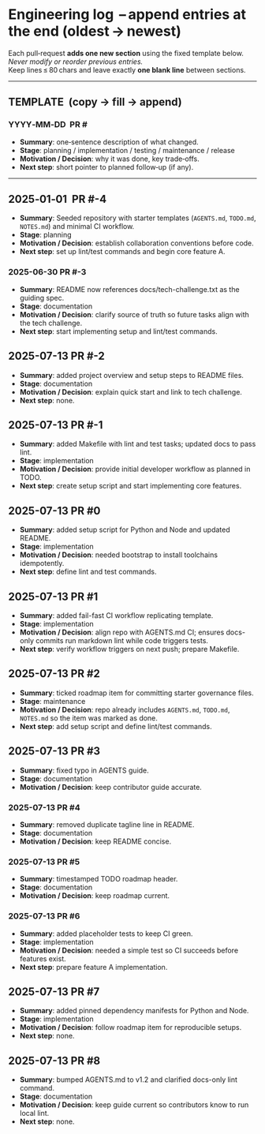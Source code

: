 # Engineering log  – append entries at **the end** (oldest → newest)

Each pull‑request **adds one new section** using the fixed template below.  
*Never modify or reorder previous entries.*  
Keep lines ≤ 80 chars and leave exactly **one blank line** between sections.

---

## TEMPLATE  (copy → fill → append)

### YYYY‑MM‑DD  PR #<number or draft>

- **Summary**: one‑sentence description of what changed.
- **Stage**: planning / implementation / testing / maintenance / release
- **Motivation / Decision**: why it was done, key trade‑offs.
- **Next step**: short pointer to planned follow‑up (if any).

---

## 2025‑01‑01  PR #-4
- **Summary**: Seeded repository with starter templates (`AGENTS.md`, `TODO.md`,
  `NOTES.md`) and minimal CI workflow.
- **Stage**: planning
- **Motivation / Decision**: establish collaboration conventions before code.
- **Next step**: set up lint/test commands and begin core feature A.

### 2025-06-30  PR #-3
- **Summary**: README now references docs/tech-challenge.txt as the guiding spec.
- **Stage**: documentation
- **Motivation / Decision**: clarify source of truth so future tasks align with the tech challenge.
- **Next step**: start implementing setup and lint/test commands.

## 2025-07-13  PR #-2
- **Summary**: added project overview and setup steps to README files.
- **Stage**: documentation
- **Motivation / Decision**: explain quick start and link to tech challenge.
- **Next step**: none.

## 2025-07-13  PR #-1
- **Summary**: added Makefile with lint and test tasks; updated docs to pass lint.
- **Stage**: implementation
- **Motivation / Decision**: provide initial developer workflow as planned in TODO.
- **Next step**: create setup script and start implementing core features.

## 2025-07-13  PR #0
- **Summary**: added setup script for Python and Node and updated README.
- **Stage**: implementation
- **Motivation / Decision**: needed bootstrap to install toolchains idempotently.
- **Next step**: define lint and test commands.

## 2025-07-13  PR #1
- **Summary**: added fail-fast CI workflow replicating template.
- **Stage**: implementation
- **Motivation / Decision**: align repo with AGENTS.md CI; ensures docs-only commits run markdown lint while code triggers tests.
- **Next step**: verify workflow triggers on next push; prepare Makefile.

## 2025-07-13  PR #2
- **Summary**: ticked roadmap item for committing starter governance files.
- **Stage**: maintenance
- **Motivation / Decision**: repo already includes `AGENTS.md`, `TODO.md`,
  `NOTES.md` so the item was marked as done.
- **Next step**: add setup script and define lint/test commands.

## 2025-07-13  PR #3
- **Summary**: fixed typo in AGENTS guide.
- **Stage**: documentation
- **Motivation / Decision**: keep contributor guide accurate.

### 2025-07-13  PR #4  
- **Summary**: removed duplicate tagline line in README.
- **Stage**: documentation
- **Motivation / Decision**: keep README concise.

### 2025-07-13  PR #5  
- **Summary**: timestamped TODO roadmap header.
- **Stage**: documentation
- **Motivation / Decision**: keep roadmap current.

### 2025-07-13  PR #6
- **Summary**: added placeholder tests to keep CI green.
- **Stage**: implementation
- **Motivation / Decision**: needed a simple test so CI
  succeeds before features exist.
- **Next step**: prepare feature A implementation.

## 2025-07-13  PR #7
- **Summary**: added pinned dependency manifests for Python and Node.
- **Stage**: implementation
- **Motivation / Decision**: follow roadmap item for reproducible setups.
- **Next step**: none.

## 2025-07-13  PR #8
- **Summary**: bumped AGENTS.md to v1.2 and clarified docs-only lint command.
- **Stage**: documentation
- **Motivation / Decision**: keep guide current so contributors know to run local lint.
- **Next step**: none.
